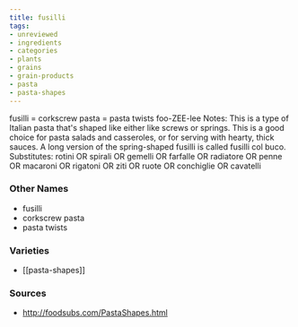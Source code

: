 ```yaml
---
title: fusilli
tags:
- unreviewed
- ingredients
- categories
- plants
- grains
- grain-products
- pasta
- pasta-shapes
---
```

fusilli = corkscrew pasta = pasta twists foo-ZEE-lee Notes: This is a type of Italian pasta that's shaped like either like screws or springs. This is a good choice for pasta salads and casseroles, or for serving with hearty, thick sauces. A long version of the spring-shaped fusilli is called fusilli col buco. Substitutes: rotini OR spirali OR gemelli OR farfalle OR radiatore OR penne OR macaroni OR rigatoni OR ziti OR ruote OR conchiglie OR cavatelli

### Other Names

* fusilli
* corkscrew pasta
* pasta twists

### Varieties

* [[pasta-shapes]]

### Sources
* http://foodsubs.com/PastaShapes.html
